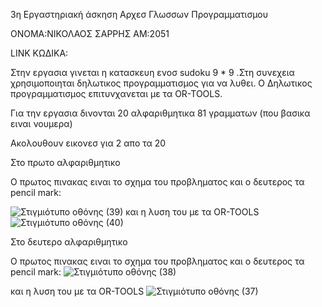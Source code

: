 3η Εργαστηριακή άσκηση Αρχεσ Γλωσσων Προγραμματισμου

ΟΝΟΜΑ:ΝΙΚΟΛΑΟΣ ΣΑΡΡΗΣ ΑΜ:2051

LINK ΚΩΔΙΚΑ:

Στην εργασια γινεται η κατασκευη ενοσ sudoku 9 * 9 .Στη συνεχεια χρησιμοποιηται δηλωτικος προγραμματισμος για να λυθει.
Ο Δηλωτικος προγραμματισμος επιτυνχανεται με τα OR-TOOLS.

Για την εργασια δινονται 20 αλφαριθμητικα 81 γραμματων (που βασικα ειναι νουμερα)

Ακολουθουν εικονεσ για 2 απο τα 20

Στο πρωτο αλφαριθμητικο

Ο πρωτος πινακας ειναι το σχημα του προβληματος και ο δευτερος τα pencil mark:

![Στιγμιότυπο οθόνης (39)](https://user-images.githubusercontent.com/65713677/120868182-1acacb00-c59c-11eb-8c45-3fb0c8344b72.png)
και η λυση του με τα OR-TOOLS
![Στιγμιότυπο οθόνης (40)](https://user-images.githubusercontent.com/65713677/120868187-20281580-c59c-11eb-8871-8368fd038ae4.png)


Στο δευτερο αλφαριθμητικο

Ο πρωτος πινακας ειναι το σχημα του προβληματος και ο δευτερος τα pencil mark:
![Στιγμιότυπο οθόνης (38)](https://user-images.githubusercontent.com/65713677/120868207-2f0ec800-c59c-11eb-991f-b168db849fed.png)

και η λυση του με τα OR-TOOLS
![Στιγμιότυπο οθόνης (37)](https://user-images.githubusercontent.com/65713677/120868214-333ae580-c59c-11eb-92bd-a30e8510fe1b.png)

